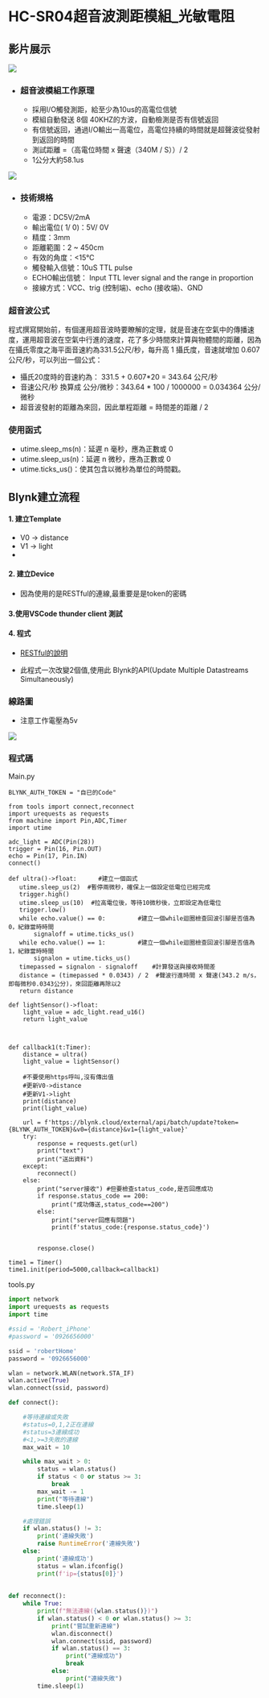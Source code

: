# HC-SR04超音波測距模組_光敏電阻

## 影片展示
[![](https://img.youtube.com/vi/HT5KaSnDzY4/2.jpg)](https://youtu.be/HT5KaSnDzY4)


- ### 超音波模組工作原理

	- 採用I/O觸發測距，給至少為10us的高電位信號
	- 模組自動發送 8個 40KHZ的方波，自動檢測是否有信號返回
	- 有信號返回，通過I/O輸出一高電位，高電位持續的時間就是超聲波從發射到返回的時間
	- 測試距離 =（高電位時間 x 聲速（340M / S））/ 2
	- 1公分大約58.1us

![](./images/pic2.png)



- ### 技術規格
	- 電源：DC5V/2mA
	- 輸出電位( 1/ 0)：5V/ 0V
	- 精度：3mm
	- 距離範圍：2 ~ 450cm
	- 有效的角度：<15℃
	- 觸發輸入信號：10uS TTL pulse
	- ECHO輸出信號： Input TTL lever signal and the range in proportion
	- 接線方式：VCC、trig (控制端)、echo (接收端)、GND


### 超音波公式
程式撰寫開始前，有個運用超音波時要瞭解的定理，就是音速在空氣中的傳播速度，運用超音波在空氣中行進的速度，花了多少時間來計算與物體間的距離，因為在攝氏零度之海平面音速約為331.5公尺/秒，每升高 1 攝氏度，音速就增加 0.607 公尺/秒，可以列出一個公式：

- 攝氏20度時的音速約為： 331.5 + 0.607*20 = 343.64 公尺/秒
- 音速公尺/秒 換算成 公分/微秒：343.64 * 100 / 1000000 = 0.034364 公分/微秒
- 超音波發射的距離為來回，因此單程距離 = 時間差的距離 / 2

### 使用函式

- utime.sleep_ms(n)：延遲 n 毫秒，應為正數或 0
- utime.sleep_us(n)：延遲 n 微秒，應為正數或 0
- utime.ticks_us()：使其包含以微秒為單位的時間戳。

## Blynk建立流程

#### 1. 建立Template
- V0 -> distance
- V1 -> light
- 
#### 2. 建立Device
- 因為使用的是RESTful的連線,最重要是是token的密碼

#### 3.使用VSCode thunder client 測試

#### 4. 程式

- [RESTful的說明](https://docs.blynk.io/en/blynk.cloud/device-https-api)

- 此程式一次改變2個值,使用此 Blynk的API(Update Multiple Datastreams Simultaneously)

### 線路圖

- 注意工作電壓為5v

![](./images/pic1.png)


### 程式碼

Main.py

```micro python
BLYNK_AUTH_TOKEN = "自已的Code"

from tools import connect,reconnect
import urequests as requests
from machine import Pin,ADC,Timer
import utime

adc_light = ADC(Pin(28))
trigger = Pin(16, Pin.OUT)
echo = Pin(17, Pin.IN)
connect()

def ultra()->float:      #建立一個函式
   utime.sleep_us(2)  #暫停兩微秒，確保上一個設定低電位已經完成
   trigger.high()
   utime.sleep_us(10)  #拉高電位後，等待10微秒後，立即設定為低電位
   trigger.low()    
   while echo.value() == 0:         #建立一個while迴圈檢查回波引腳是否值為0，紀錄當時時間
       signaloff = utime.ticks_us()   
   while echo.value() == 1:         #建立一個while迴圈檢查回波引腳是否值為1，紀錄當時時間
       signalon = utime.ticks_us()  
   timepassed = signalon - signaloff    #計算發送與接收時間差
   distance = (timepassed * 0.0343) / 2  #聲波行進時間 x 聲速(343.2 m/s，即每微秒0.0343公分)，來回距離再除以2  
   return distance
   
def lightSensor()->float:
    light_value = adc_light.read_u16()
    return light_value


   
def callback1(t:Timer):
    distance = ultra()
    light_value = lightSensor()
    
    #不要使用https呼叫,沒有傳出值
    #更新V0->distance
    #更新V1->light
    print(distance)
    print(light_value)
    
    url = f'https://blynk.cloud/external/api/batch/update?token={BLYNK_AUTH_TOKEN}&v0={distance}&v1={light_value}'
    try:        
        response = requests.get(url)
        print("text")
        print("送出資料")
    except:
        reconnect()
    else:
        print("server接收") #但要檢查status_code,是否回應成功        
        if response.status_code == 200:
            print("成功傳送,status_code==200")
        else:
            print("server回應有問題")
            print(f'status_code:{response.status_code}')
           
        
        response.close()
        
time1 = Timer()
time1.init(period=5000,callback=callback1)

```

tools.py

```python
import network
import urequests as requests
import time

#ssid = 'Robert_iPhone'
#password = '0926656000'

ssid = 'robertHome'
password = '0926656000'

wlan = network.WLAN(network.STA_IF)
wlan.active(True)
wlan.connect(ssid, password)

def connect():  

    #等待連線或失敗
    #status=0,1,2正在連線
    #status=3連線成功
    #<1,>=3失敗的連線
    max_wait = 10    

    while max_wait > 0:
        status = wlan.status()
        if status < 0 or status >= 3:
            break
        max_wait -= 1
        print("等待連線")
        time.sleep(1)

    #處理錯誤
    if wlan.status() != 3:
        print('連線失敗')
        raise RuntimeError('連線失敗')
    else:
        print('連線成功')
        status = wlan.ifconfig()
        print(f'ip={status[0]}') 
        
        
def reconnect():
    while True:
        print(f"無法連線({wlan.status()})")
        if wlan.status() < 0 or wlan.status() >= 3:
            print("嘗試重新連線")
            wlan.disconnect()
            wlan.connect(ssid, password)
            if wlan.status() == 3:
                print("連線成功")
                break
            else:
                print("連線失敗")
        time.sleep(1)

```


